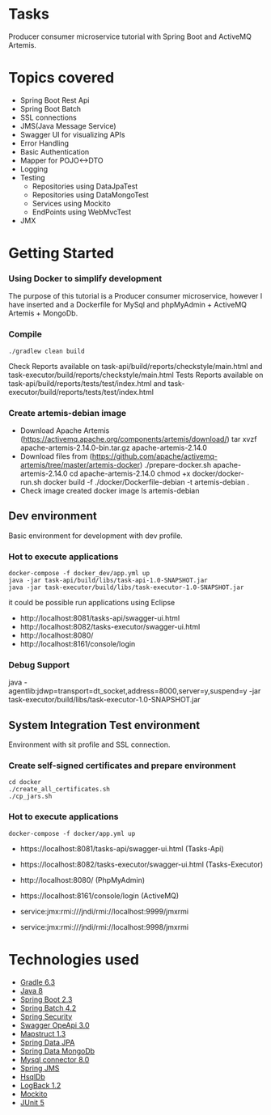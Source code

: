 # Tasks
Producer consumer microservice tutorial with Spring Boot and ActiveMQ Artemis.

# Topics covered
- Spring Boot Rest Api
- Spring Boot Batch
- SSL connections
- JMS(Java Message Service)
- Swagger UI for visualizing APIs
- Error Handling
- Basic Authentication
- Mapper for POJO<->DTO 
- Logging
- Testing
    - Repositories using DataJpaTest
    - Repositories using DataMongoTest
    - Services using Mockito
    - EndPoints using WebMvcTest
- JMX

# Getting Started
### Using Docker to simplify development
The purpose of this tutorial is a Producer consumer microservice, however I have inserted and a Dockerfile for MySql and phpMyAdmin + ActiveMQ Artemis + MongoDb.

### Compile
    ./gradlew clean build

Check Reports available on task-api/build/reports/checkstyle/main.html and task-executor/build/reports/checkstyle/main.html
Tests Reports available on task-api/build/reports/tests/test/index.html and task-executor/build/reports/tests/test/index.html

### Create artemis-debian image
 - Download Apache Artemis (https://activemq.apache.org/components/artemis/download/)
    tar xvzf apache-artemis-2.14.0-bin.tar.gz
    apache-artemis-2.14.0
 - Download files from (https://github.com/apache/activemq-artemis/tree/master/artemis-docker)
    ./prepare-docker.sh apache-artemis-2.14.0
    cd apache-artemis-2.14.0
    chmod +x docker/docker-run.sh
    docker build -f ./docker/Dockerfile-debian -t artemis-debian .
 - Check image created
    docker image ls artemis-debian

## Dev environment
Basic environment for development with dev profile.

### Hot to execute applications
    docker-compose -f docker_dev/app.yml up
    java -jar task-api/build/libs/task-api-1.0-SNAPSHOT.jar
    java -jar task-executor/build/libs/task-executor-1.0-SNAPSHOT.jar

it could be possible run applications using Eclipse 

 - http://localhost:8081/tasks-api/swagger-ui.html
 - http://localhost:8082/tasks-executor/swagger-ui.html
 - http://localhost:8080/
 - http://localhost:8161/console/login

### Debug Support
java -agentlib:jdwp=transport=dt_socket,address=8000,server=y,suspend=y -jar task-executor/build/libs/task-executor-1.0-SNAPSHOT.jar

## System Integration Test environment
Environment with sit profile and SSL connection.

### Create self-signed certificates and prepare environment
    cd docker
    ./create_all_certificates.sh
    ./cp_jars.sh

### Hot to execute applications
    docker-compose -f docker/app.yml up

 - https://localhost:8081/tasks-api/swagger-ui.html (Tasks-Api)
 - https://localhost:8082/tasks-executor/swagger-ui.html (Tasks-Executor)
 - http://localhost:8080/ (PhpMyAdmin)
 - https://localhost:8161/console/login (ActiveMQ)

 - service:jmx:rmi:///jndi/rmi://localhost:9999/jmxrmi
 - service:jmx:rmi:///jndi/rmi://localhost:9998/jmxrmi

# Technologies used
- [Gradle 6.3](https://gradle.org/)
- [Java 8](http://www.oracle.com/technetwork/java/javaee/overview/index.html)
- [Spring Boot 2.3](https://spring.io/projects/spring-boot)
- [Spring Batch 4.2](https://spring.io/projects/spring-batch)
- [Spring Security](https://spring.io/projects/spring-security)
- [Swagger OpeApi 3.0](https://swagger.io/specification/)
- [Mapstruct 1.3](https://mapstruct.org/)
- [Spring Data JPA](https://projects.spring.io/spring-data-jpa)
- [Spring Data MongoDb](https://spring.io/projects/spring-data-mongodb)
- [Mysql connector 8.0](https://www.mysql.com/products/connector/)
- [Spring JMS](https://spring.io/guides/gs/messaging-jms/)
- [HsqlDb](http://hsqldb.org/)
- [LogBack 1.2](https://logback.qos.ch/)
- [Mockito](https://site.mockito.org/)
- [JUnit 5](https://junit.org/junit5/)
